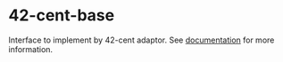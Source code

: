 # 42-cent-base

Interface to implement by 42-cent adaptor. See [documentation](https://github.com/continuous-software/42-cent) for more information.